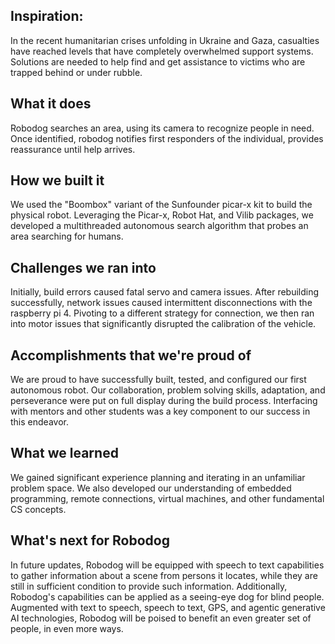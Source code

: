 ## Inspiration:
In the recent humanitarian crises unfolding in Ukraine and Gaza, casualties have reached levels that have completely overwhelmed support systems. Solutions are needed to help find and get assistance to victims who are trapped behind or under rubble.
## What it does
Robodog searches an area, using its camera to recognize people in need. Once identified, robodog notifies first responders of the individual, provides reassurance until help arrives.
## How we built it
We used the "Boombox" variant of the Sunfounder picar-x kit to build the physical robot. Leveraging the Picar-x, Robot Hat, and Vilib packages, we developed a multithreaded autonomous search algorithm that probes an area searching for humans.
## Challenges we ran into
Initially, build errors caused fatal servo and camera issues. After rebuilding successfully, network issues caused intermittent disconnections with the raspberry pi 4. Pivoting to a different strategy for connection, we then ran into motor issues that significantly disrupted the calibration of the vehicle.
## Accomplishments that we're proud of
We are proud to have successfully built, tested, and configured our first autonomous robot. Our collaboration, problem solving skills, adaptation, and perseverance were put on full display during the build process. Interfacing with mentors and other students was a key component to our success in this endeavor. 
## What we learned
We gained significant experience planning and iterating in an unfamiliar problem space. We also developed our understanding of embedded programming, remote connections, virtual machines, and other fundamental CS concepts.
## What's next for Robodog
In future updates, Robodog will be equipped with speech to text capabilities to gather information about a scene from persons it locates, while they are still in sufficient condition to provide such  information. Additionally, Robodog's capabilities can be applied as a seeing-eye dog for blind people. Augmented with text to speech, speech to text, GPS, and agentic generative AI technologies, Robodog will be poised to benefit an even greater set of people, in even more ways.
